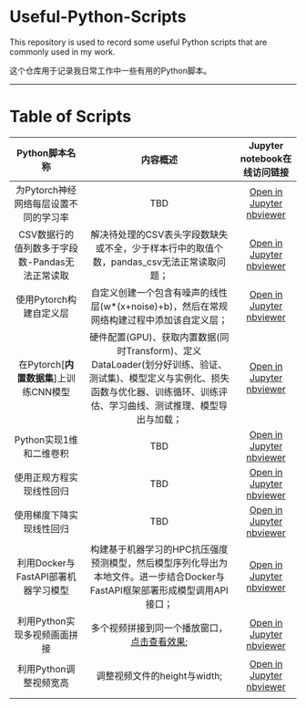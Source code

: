 # Useful-Python-Scripts

This repository is used to record some useful Python scripts that are commonly used in my work.

这个仓库用于记录我日常工作中一些有用的Python脚本。

---

# Table of Scripts

|                 Python脚本名称                 |                           内容概述                           |                 Jupyter notebook在线访问链接                 |
| :--------------------------------------------: | :----------------------------------------------------------: | :----------------------------------------------------------: |
|     为Pytorch神经网络每层设置不同的学习率      |                             TBD                              | [Open in Jupyter nbviewer](https://nbviewer.jupyter.org/urls/raw.githubusercontent.com/YaoXiao-CS/Useful-Python-Scripts/main/Scripts_folder/Different_learningRete_for_eachLayer_of_Pytorch.ipynb) |
| CSV数据行的值列数多于字段数-Pandas无法正常读取 | 解决待处理的CSV表头字段数缺失或不全，少于样本行中的取值个数，pandas_csv无法正常读取问题； | [Open in Jupyter nbviewer](https://nbviewer.jupyter.org/urls/raw.githubusercontent.com/YaoXiao-CS/Useful-Python-Scripts/main/Scripts_folder/CSV数据行的列数多于字段数-Pandas无法正常读取.ipynb) |
|            使用Pytorch构建自定义层             | 自定义创建一个包含有噪声的线性层(w*(x+noise)+b)，然后在常规网络构建过程中添加该自定义层； | [Open in Jupyter nbviewer](https://nbviewer.jupyter.org/urls/raw.githubusercontent.com/YaoXiao-CS/Useful-Python-Scripts/main/Scripts_folder/使用Pytorch构建自定义层.ipynb) |
|     在Pytorch[**内置数据集**]上训练CNN模型     | 硬件配置(GPU)、获取内置数据(同时Transform)、定义DataLoader(划分好训练、验证、测试集)、模型定义与实例化、损失函数与优化器、训练循环、训练评估、学习曲线、测试推理、模型导出与加载； | [Open in Jupyter nbviewer](https://nbviewer.jupyter.org/urls/raw.githubusercontent.com/YaoXiao-CS/Useful-Python-Scripts/main/Scripts_folder/ML-在Pytorch内置数据上训练CNN/Train_CNN_on_built-in_datasets_in_PyTorch.ipynb) |
|            Python实现1维和二维卷积             |                             TBD                              | [Open in Jupyter nbviewer](https://nbviewer.jupyter.org/urls/raw.githubusercontent.com/YaoXiao-CS/Useful-Python-Scripts/main/Scripts_folder/Python%E5%AE%9E%E7%8E%B01%E7%BB%B4%E5%92%8C2%E7%BB%B4%E5%8D%B7%E7%A7%AF.ipynb) |
|            使用正规方程实现线性回归            |                             TBD                              | [Open in Jupyter nbviewer](https://nbviewer.jupyter.org/urls/raw.githubusercontent.com/YaoXiao-CS/Useful-Python-Scripts/main/Scripts_folder/ML-使用正规方程实现线性回归.ipynb) |
|            使用梯度下降实现线性回归            |                             TBD                              | [Open in Jupyter nbviewer](https://nbviewer.jupyter.org/urls/raw.githubusercontent.com/YaoXiao-CS/Useful-Python-Scripts/main/Scripts_folder/ML-%E4%BD%BF%E7%94%A8%E6%A2%AF%E5%BA%A6%E4%B8%8B%E9%99%8D%E5%AE%9E%E7%8E%B0%E7%BA%BF%E6%80%A7%E5%9B%9E%E5%BD%92.ipynb) |
|      利用Docker与FastAPI部署机器学习模型       | 构建基于机器学习的HPC抗压强度预测模型，然后模型序列化导出为本地文件。进一步结合Docker与FastAPI框架部署形成模型调用API接口； | [Open in Jupyter nbviewer](https://nbviewer.jupyter.org/urls/raw.githubusercontent.com/YaoXiao-CS/Useful-Python-Scripts/main/Scripts_folder/ML-利用Docker与FastAPI部署机器学习模型/ML-利用Docker与FastAPI部署机器学习模型.ipynb) |
|          利用Python实现多视频画面拼接          | 多个视频拼接到同一个播放窗口，[点击查看效果](https://www.bilibili.com/video/BV1jJ1GYmEVS/?spm_id_from=333.999.0.0&vd_source=8a2c0426d08e8cbf636c2253efef5d6f); | [Open in Jupyter nbviewer](https://nbviewer.jupyter.org/urls/raw.githubusercontent.com/YaoXiao-CS/Useful-Python-Scripts/main/Scripts_folder/利用Python实现多视频画面拼接/Main_Scripts.ipynb) |
|             利用Python调整视频宽高             |                 调整视频文件的height与width;                 | [Open in Jupyter nbviewer](https://nbviewer.org/urls/raw.githubusercontent.com/YaoXiao-CS/Useful-Python-Scripts/main/Scripts_folder/利用Python调整视频宽高/Main_Script.ipynb) |
|                                                |                                                              |                                                              |
